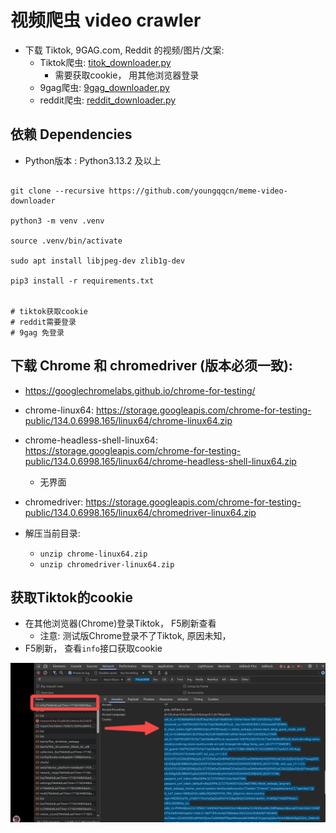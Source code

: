 # 视频爬虫 video crawler
- 下载 Tiktok, 9GAG.com, Reddit 的视频/图片/文案:
  - Tiktok爬虫: [titok_downloader.py](./tiktok_downloader.py)
    - 需要获取cookie， 用其他浏览器登录
  - 9gag爬虫: [9gag_downloader.py](./9gag_downloader.py)
  - reddit爬虫: [reddit_downloader.py](./reddit_downloader.py)

## 依赖 Dependencies

- Python版本 :  Python3.13.2 及以上

```

git clone --recursive https://github.com/youngqqcn/meme-video-downloader

python3 -m venv .venv

source .venv/bin/activate

sudo apt install libjpeg-dev zlib1g-dev

pip3 install -r requirements.txt


# tiktok获取cookie
# reddit需要登录
# 9gag 免登录
```

## 下载 Chrome 和 chromedriver (版本必须一致):
  - https://googlechromelabs.github.io/chrome-for-testing/
  - chrome-linux64: https://storage.googleapis.com/chrome-for-testing-public/134.0.6998.165/linux64/chrome-linux64.zip
  - chrome-headless-shell-linux64: https://storage.googleapis.com/chrome-for-testing-public/134.0.6998.165/linux64/chrome-headless-shell-linux64.zip
    - 无界面
  - chromedriver: https://storage.googleapis.com/chrome-for-testing-public/134.0.6998.165/linux64/chromedriver-linux64.zip

- 解压当前目录:
  - `unzip chrome-linux64.zip`
  - `unzip chromedriver-linux64.zip`


## 获取Tiktok的cookie

- 在其他浏览器(Chrome)登录Tiktok， F5刷新查看
  - 注意: 测试版Chrome登录不了Tiktok, 原因未知，
- F5刷新， 查看`info`接口获取cookie

![](./get_tiktok_cache.jpg)